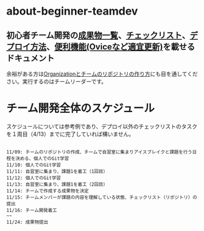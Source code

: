# about-beginner-teamdev
## 初心者チーム開発の[成果物一覧](https://github.com/recursion-git-work-shop/about-beginner-teamdev/blob/main/portfolios.md)、[チェックリスト](https://github.com/recursion-git-work-shop/about-beginner-teamdev/blob/main/checklist.md)、[デプロイ方法](https://github.com/recursion-git-work-shop/about-beginner-teamdev/blob/main/deploy.md)、[便利機能(Oviceなど適宜更新)](https://github.com/recursion-git-work-shop/about-beginner-teamdev/blob/main/util.md)を載せるドキュメント

余裕がある方は[Organizationとチームのリポジトリの作り方](https://github.com/recursion-git-work-shop/teamleaders/blob/develop/create-repository.md)にも目を通してください。実行するのはチームリーダーです。


# チーム開発全体のスケジュール

スケジュールについては参考例であり、デプロイ以外のチェックリストのタスクを１周目（4/13）までに完了していれば構いません。

```

11/09: チームのリポジトリの作成、チームで自習室に集まりアイスブレイクと課題を行う日程を決める、個人でのGit学習
11/10: 個人でのGit学習
11/11: 自習室に集まり、課題1を着工（1回目）
11/12: 個人でのGit学習
11/13: 自習室に集まり、課題1を着工（2回目）
11/14: チームで作成する成果物を決定
11/15: チームメンバーが課題の内容を理解している状態、チェックリスト（リポジトリ）の提出
11/16: チーム開発着工
~~
11/24: 成果物提出


```
